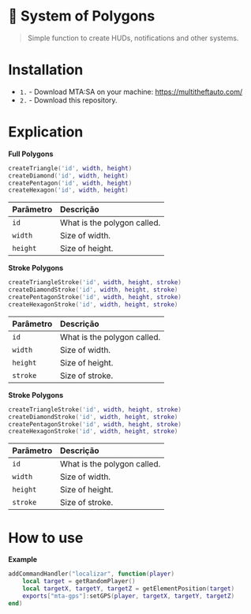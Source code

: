 # 📐 System of Polygons

> Simple function to create HUDs, notifications and other systems.

# Installation
- `1.` - Download MTA:SA on your machine: https://multitheftauto.com/
- `2.` - Download this repository.

# Explication

**Full Polygons**
```lua
createTriangle('id', width, height)
createDiamond('id', width, height) 
createPentagon('id', width, height) 
createHexagon('id', width, height)
```

| Parâmetro | Descrição                     |
| :-------- | :---------------------------- |
| `id`      | What is the polygon called.   |
| `width`   | Size of width.                |
| `height`  | Size of height.               |

**Stroke Polygons**
```lua
createTriangleStroke('id', width, height, stroke)
createDiamondStroke('id', width, height, stroke) 
createPentagonStroke('id', width, height, stroke) 
createHexagonStroke('id', width, height, stroke)
```

| Parâmetro | Descrição                     |
| :-------- | :---------------------------- |
| `id`      | What is the polygon called.   |
| `width`   | Size of width.                |
| `height`  | Size of height.               |
| `stroke`  | Size of stroke.               |

**Stroke Polygons**
```lua
createTriangleStroke('id', width, height, stroke)
createDiamondStroke('id', width, height, stroke) 
createPentagonStroke('id', width, height, stroke) 
createHexagonStroke('id', width, height, stroke)
```

| Parâmetro | Descrição                     |
| :-------- | :---------------------------- |
| `id`      | What is the polygon called.   |
| `width`   | Size of width.                |
| `height`  | Size of height.               |
| `stroke`  | Size of stroke.               |

# How to use

**Example**
```lua
addCommandHandler("localizar", function(player)
    local target = getRandomPlayer()
    local targetX, targetY, targetZ = getElementPosition(target)
    exports["mta-gps"]:setGPS(player, targetX, targetY, targetZ)
end)
```
